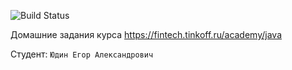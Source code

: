 ![Build Status](https://github.com/Flash-Kaa/Java-Course-Tinkoff/actions/workflows/build.yml/badge.svg)

Домашние задания курса https://fintech.tinkoff.ru/academy/java

Студент: `Юдин Егор Александрович`
